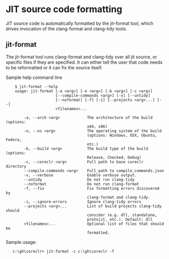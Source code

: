 # JIT source code formatting

JIT source code is automatically formatted by the jit-format tool, which drives invocation of the
clang-format and clang-tidy tools.

## jit-format

The jit-format tool runs clang-format and clang-tidy over all jit source, or specific files
if they are specified. It can either tell the user that code needs to be reformatted or it
can fix the source itself.

Sample help command line
```
    $ jit-format --help
    usage: jit-format [-a <arg>] [-o <arg>] [-b <arg>] [-c <arg>]
                      [--compile-commands <arg>] [-v] [--untidy]
                      [--noformat] [-f] [-i] [--projects <arg>...] [--]
                      <filenames>...

        -a, --arch <arg>            The architecture of the build (options:
                                    x64, x86)
        -o, --os <arg>              The operating system of the build
                                    (options: Windows, OSX, Ubuntu, Fedora,
                                    etc.)
        -b, --build <arg>           The build type of the build (options:
                                    Release, Checked, Debug)
        -c, --coreclr <arg>         Full path to base coreclr directory
        --compile-commands <arg>    Full path to compile_commands.json
        -v, --verbose               Enable verbose output.
        --untidy                    Do not run clang-tidy
        --noformat                  Do not run clang-format
        -f, --fix                   Fix formatting errors discovered by
                                    clang-format and clang-tidy.
        -i, --ignore-errors         Ignore clang-tidy errors
        --projects <arg>...         List of build projects clang-tidy should
                                    consider (e.g. dll, standalone,
                                    protojit, etc.). Default: dll
        <filenames>...              Optional list of files that should be
                                    formatted.
```

Sample usage:
```
   c:\gh\coreclr> jit-format -c c:\gh\coreclr -f
```
